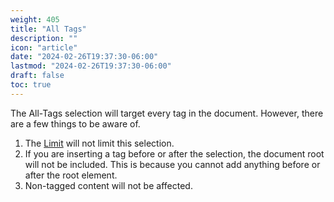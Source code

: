 ```yaml
---
weight: 405
title: "All Tags"
description: ""
icon: "article"
date: "2024-02-26T19:37:30-06:00"
lastmod: "2024-02-26T19:37:30-06:00"
draft: false
toc: true
---
```


The All-Tags selection will target every tag in the document. However, there are a few things to be aware of.

1. The [Limit](/docs/selection/limit) will not limit this selection.
2. If you are inserting a tag before or after the selection, the document root will not be included. This is because you cannot add anything before or after the root element.
3. Non-tagged content will not be affected.